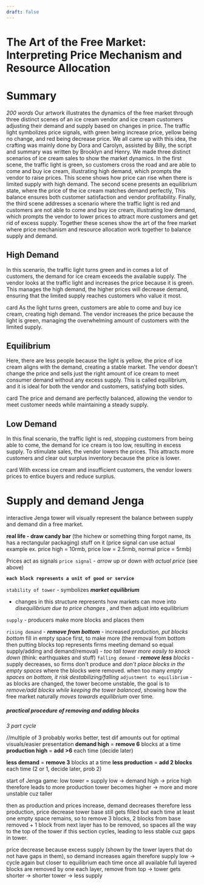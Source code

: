 ```yaml
---
draft: false
---
```

# **The Art of the Free Market: Interpreting Price Mechanism and Resource Allocation**
# Summary
*200 words*
Our artwork illustrates the dynamics of the free market through three distinct scenes of an ice cream vendor and ice cream customers adjusting their demand and supply based on changes in price. The traffic light symbolizes price signals, with green being increase price, yellow being no change, and red being decrease price. We all came up with this idea, the crafting was mainly done by Dora and Carolyn, assisted by Billy, the script and summary was written by Brooklyn and Henry. We made three distinct scenarios of ice cream sales to show the market dynamics. In the first scene, the traffic light is green, so customers cross the road and are able to come and buy ice cream, illustrating high demand, which prompts the vendor to raise prices. This scene shows how price can rise when there is limited supply with high demand. The second scene presents an equilibrium state, where the price of the ice cream matches demand perfectly, This balance ensures both customer satisfaction and vendor profitability. Finally, the third scene addresses a scenario where the traffic light is red and customers are not able to come and buy ice cream, illustrating low demand, which prompts the vendor to lower prices to attract more customers and get rid of excess supply. Together these scenes show the art of the free market where price mechanism and resource allocation work together to balance supply and demand.
## High Demand
In this scenario, the traffic light turns green and in comes a lot of customers, the demand for ice cream exceeds the available supply. The vendor looks at the traffic light and increases the price because it is green. This manages the high demand, the higher prices will decrease demand, ensuring that the limited supply reaches customers who value it most.

card
As the light turns green, customers are able to come and buy ice cream, creating high demand. The vendor increases the price because the light is green, managing the overwhelming amount of customers with the limited supply.
## Equilibrium
Here, there are less people because the light is yellow, the price of ice cream aligns with the demand, creating a stable market. The vendor doesn't change the price and sells just the right amount of ice cream to meet consumer demand without any excess supply. This is called equilibrium, and it is ideal for both the vendor and customers, satisfying both sides.

card
The price and demand are perfectly balanced, allowing the vendor to meet
customer needs while maintaining a steady supply.
## Low Demand
In this final scenario, the traffic light is red, stopping customers from being able to come, the demand for ice cream is too low, resulting in excess supply. To stimulate sales, the vendor lowers the prices. This attracts more customers and clear out surplus inventory because the price is lower.

card
With excess ice cream and insufficient customers, the vendor lowers prices to entice buyers and reduce surplus.






# Supply and demand Jenga
interactive Jenga tower will visually represent the balance between supply and demand din a free market.

**real life - draw candy bar** (the hichew or something thing forgot name, its has a rectangular packaging) stuff on it (price signal can use actual example ex. price high = 10rmb, price low = 2.5rmb, normal price = 5rmb)

Prices act as signals
`price signal` - *arrow* up or down *with actual price* (see above)

**`each block represents a unit of good or service`**

`stability of tower` - symbolizes ***market equilibrium***
- changes in this structure represents how markets can move into *disequilibrium due to price changes* , and then adjust into equilibrium

`supply` - producers make more blocks and places them

`rising demand` - ***remove from bottom*** - increased *production, put blocks bottom* fill in empty space first, to make more (the removal from bottom then putting blocks top represents firms meeting demand so equal supply/adding and demand/removal) - *too tall tower more easily to knock down* (think: earthquakes and stuff)
`falling demand` - ***remove less** blocks* - supply decreases, so firms don't produce and *don't place blocks in the empty spaces* where the blocks were removed. when too many *empty spaces on bottom, it risk destabilizing/falling*
`adjustment to equilibrium` - as blocks are changed, the tower become unstable, the goal is to *remove/add blocks while keeping the tower balanced*, showing how the free market naturally *moves towards equilibrium* over time.



##### practical procedure of removing and adding blocks
*3 part cycle*

//multiple of 3 probably works better, test dif amounts out for optimal visuals/easier presentation
**demand high** = **remove 6** blocks at a time
**production high** = **add** **>6** each time (decide later)

**less demand** = **remove 3** blocks at a time
**less production** = **add 2 blocks** each time (2 or 1, decide later, prob 2)



start of Jenga game: low tower = supply low -> demand high -> price high
therefore leads to more production
tower becomes higher -> more and more unstable cuz taller


then as production and prices increase, demand decreases
therefore less production, price decrease
tower base still gets filled but each time at least one empty space remains, so to remove 3 blocks, 2 blocks from base removed + 1 block from next layer has to be removed, so spaces all the way to the top of the tower if this section cycles, leading to less stable cuz gaps in tower.


price decrease because excess supply (shown by the tower layers that do not have gaps in them), so demand increases again
therefore supply low -> cycle again but closer to equilibrium each time
once all available full layered blocks are removed by one each layer, remove from top -> tower gets shorter -> shorter tower -> less supply
